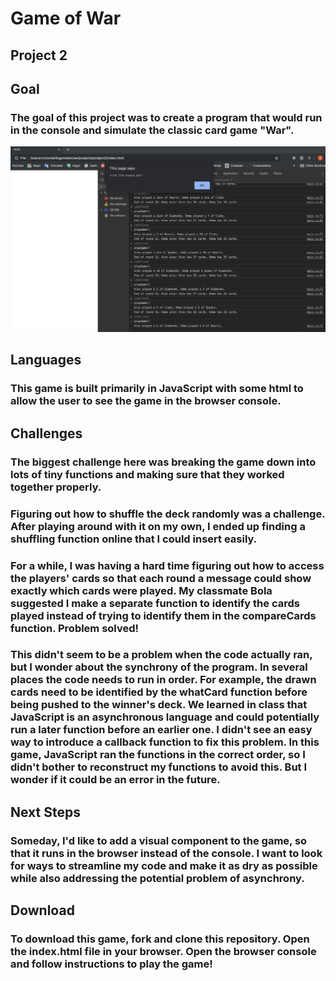 # Game of War
## Project 2

## Goal
### The goal of this project was to create a program that would run in the console and simulate the classic card game "War".

![Game Screenshot](gameScreenshot.png "Game Screenshot")

## Languages
### This game is built primarily in JavaScript with some html to allow the user to see the game in the browser console. 

## Challenges
### The biggest challenge here was breaking the game down into lots of tiny functions and making sure that they worked together properly. 

### Figuring out how to shuffle the deck randomly was a challenge. After playing around with it on my own, I ended up finding a shuffling function online that I could insert easily.

### For a while, I was having a hard time figuring out how to access the players' cards so that each round a message could show exactly which cards were played. My classmate Bola suggested I make a separate function to identify the cards played instead of trying to identify them in the compareCards function. Problem solved!

### This didn't seem to be a problem when the code actually ran, but I wonder about the synchrony of the program. In several places the code needs to run in order. For example, the drawn cards need to be identified by the whatCard function before being pushed to the winner's deck. We learned in class that JavaScript is an asynchronous language and could potentially run a later function before an earlier one. I didn't see an easy way to introduce a callback function to fix this problem. In this game, JavaScript ran the functions in the correct order, so I didn't bother to reconstruct my functions to avoid this. But I wonder if it could be an error in the future. 

## Next Steps
### Someday, I'd like to add a visual component to the game, so that it runs in the browser instead of the console. I want to look for ways to streamline my code and make it as dry as possible while also addressing the potential problem of asynchrony. 

## Download
### To download this game, fork and clone this repository. Open the index.html file in your browser. Open the browser console and follow instructions to play the game!
